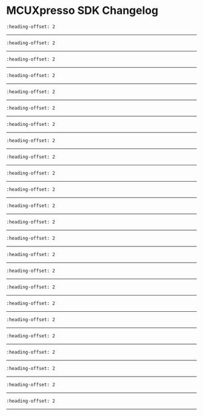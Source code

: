# MCUXpresso SDK Changelog

```{include} /drivers/lpc_acomp/doxygen/ChangeLog_acomp.md
:heading-offset: 2
```
---
```{include} /drivers/lpc_adc/doxygen/ChangeLog_adc.md
:heading-offset: 2
```
---
```{include} /devices/LPC/LPC800/LPC865/drivers/doxygen/ChangeLog_clock.md
:heading-offset: 2
```
---
```{include} /drivers/common/doxygen/ChangeLog_common.md
:heading-offset: 2
```
---
```{include} /drivers/lpc_crc/doxygen/ChangeLog_crc.md
:heading-offset: 2
```
---
```{include} /drivers/lpc_dma/doxygen/ChangeLog_dma.md
:heading-offset: 2
```
---
```{include} /drivers/ftm/doxygen/ChangeLog_ftm.md
:heading-offset: 2
```
---
```{include} /drivers/lpc_gpio/doxygen/ChangeLog_gpio.md
:heading-offset: 2
```
---
```{include} /drivers/lpc_i2c/doxygen/ChangeLog_i2c.md
:heading-offset: 2
```
---
```{include} /drivers/i3c/doxygen/ChangeLog_i3c.md
:heading-offset: 2
```
---
```{include} /drivers/i3c/doxygen/ChangeLog_i3c_dma.md
:heading-offset: 2
```
---
```{include} /drivers/iap/doxygen/ChangeLog_iap.md
:heading-offset: 2
```
---
```{include} /drivers/inputmux/doxygen/ChangeLog_inputmux.md
:heading-offset: 2
```
---
```{include} /drivers/lpc_iocon_lite/doxygen/ChangeLog_iocon.md
:heading-offset: 2
```
---
```{include} /drivers/mrt/doxygen/ChangeLog_mrt.md
:heading-offset: 2
```
---
```{include} /drivers/pint/doxygen/ChangeLog_pint.md
:heading-offset: 2
```
---
```{include} /devices/LPC/LPC800/LPC865/drivers/doxygen/ChangeLog_power.md
:heading-offset: 2
```
---
```{include} /devices/LPC/LPC800/LPC865/drivers/doxygen/ChangeLog_reset.md
:heading-offset: 2
```
---
```{include} /drivers/lpc_minispi/doxygen/ChangeLog_spi.md
:heading-offset: 2
```
---
```{include} /drivers/swm/doxygen/ChangeLog_swm.md
:heading-offset: 2
```
---
```{include} /drivers/syscon/doxygen/ChangeLog_syscon.md
:heading-offset: 2
```
---
```{include} /drivers/lpc_miniusart/doxygen/ChangeLog_usart.md
:heading-offset: 2
```
---
```{include} /drivers/wkt/doxygen/ChangeLog_wkt.md
:heading-offset: 2
```
---
```{include} /drivers/wwdt/doxygen/ChangeLog_wwdt.md
:heading-offset: 2
```
---
